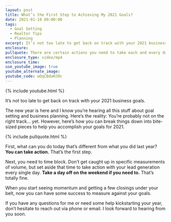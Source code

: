 ```yaml
---
layout: post
title: What’s the First Step to Achieving My 2021 Goals?
date: 2021-01-18 09:00:00
tags:
  - Goal Setting
  - Realtor Tips
  - Planning
excerpt: It’s not too late to get back on track with your 2021 business goals.
enclosure:
pullquote: There are certain actions you need to take each and every day.
enclosure_type: video/mp4
enclosure_time:
use_youtube_image: true
youtube_alternate_image:
youtube_code: wOqCBdaHJ0c
---
```


{% include youtube.html %}

It’s not too late to get back on track with your 2021 business goals.

The new year is here and I know you’re hearing all this stuff about goal setting and business planning. Here’s the reality: You’re probably not on the right track… yet. However, here’s how you can break things down into bite-sized pieces to help you accomplish your goals for 2021.

{% include pullquote.html %}

First, what can you do today that’s different from what you did last year? **You can take action.** That’s the first step.

Next, you need to time block. Don’t get caught up in specific measurements of volume, but set aside that time to take action with your lead generation every single day. **Take a day off on the weekend if you need to.** That’s totally fine.&nbsp;

When you start seeing momentum and getting a few closings under your belt, now you can have some success to measure against your goals.

If you have any questions for me or need some help kickstarting your year, don’t hesitate to reach out via phone or email. I look forward to hearing from you soon.
